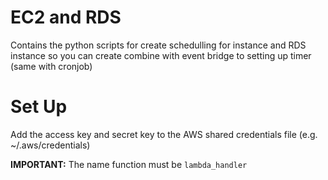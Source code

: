 # EC2 and RDS
Contains the python scripts for create schedulling for instance and RDS instance so you can create combine with event bridge to setting up timer (same with cronjob)

# Set Up
Add the access key and secret key to the AWS shared credentials file (e.g. ~/.aws/credentials)

__IMPORTANT:__ The name function must be `lambda_handler`
